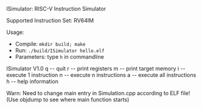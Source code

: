 ISimulator: RISC-V Instruction Simulator

Supported Instruction Set: RV64IM

Usage:
- Compile: `mkdir build; make`
- Run: `./build/ISimulator hello.elf`
- Parameters: type `h` in commandline

ISimulator V1.0
  q -- quit
  r -- print registers
  m -- print target memory
  i -- execute 1 instruction
  n -- execute n instructions
  a -- execute all instructions
  h -- help information

Warn: Need to change main entry in Simulation.cpp according to ELF file!
(Use objdump to see where main function starts)